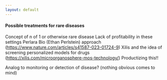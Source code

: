 ```yaml
---
layout: default
---
```


#### Possible treatments for rare diseases

Concept of n of 1 or otherwise rare disease
Lack of profitability in these settings
Perlara Bio (Ethan Perlstein) approach (https://www.nature.com/articles/s41587-023-01724-9)
Xilis and the idea of screening personalized models for drugs (https://xilis.com/microorganosphere-mos-technology/)
Productizing this!!

Analog to monitoring or detection of disease? (nothing obvious comes to mind)